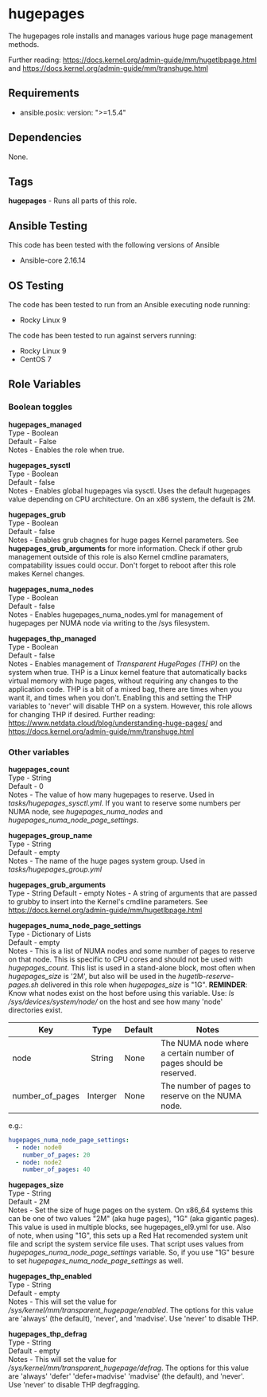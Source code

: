 # hugepages
The hugepages role installs and manages various huge page management methods.  

Further reading: https://docs.kernel.org/admin-guide/mm/hugetlbpage.html and https://docs.kernel.org/admin-guide/mm/transhuge.html

## Requirements
- ansible.posix: version: ">=1.5.4"

## Dependencies
None.

## Tags
**hugepages** - Runs all parts of this role.  

## Ansible Testing
This code has been tested with the following versions of Ansible
- Ansible-core 2.16.14

## OS Testing
The code has been tested to run from an Ansible executing node running:
- Rocky Linux 9

The code has been tested to run against servers running:
- Rocky Linux 9
- CentOS 7

## Role Variables
### Boolean toggles
**hugepages_managed**  
Type - Boolean  
Default - False  
Notes - Enables the role when true.  

**hugepages_sysctl**  
Type - Boolean  
Default - false  
Notes - Enables global hugepages via sysctl. Uses the default hugepages value depending on CPU architecture. On an x86 system, the default is 2M.  

**hugepages_grub**  
Type - Boolean  
Default - false  
Notes - Enables grub chagnes for huge pages Kernel parameters. See **hugepages_grub_arguments** for more information. Check if other grub management outside of this role is also Kernel cmdline paramaters, compatability issues could occur. Don't forget to reboot after this role makes Kernel changes.  

**hugepages_numa_nodes**  
Type - Boolean  
Default - false  
Notes - Enables hugepages_numa_nodes.yml for management of hugepages per NUMA node via writing to the /sys filesystem.  

**hugepages_thp_managed**  
Type - Boolean  
Default - false  
Notes - Enables management of *Transparent HugePages (THP)* on the system when true. THP is a Linux kernel feature that automatically backs virtual memory with huge pages, without requiring any changes to the application code. THP is a bit of a mixed bag, there are times when you want it, and times when you don't. Enabling this and setting the THP variables to 'never' will disable THP on a system. However, this role allows for changing THP if desired. Further reading: https://www.netdata.cloud/blog/understanding-huge-pages/ and https://docs.kernel.org/admin-guide/mm/transhuge.html  

### Other variables
**hugepages_count**  
Type - String  
Default - 0  
Notes - The value of how many hugepages to reserve. Used in *tasks/hugepages_sysctl.yml*. If you want to reserve some numbers per NUMA node, see *hugepages_numa_nodes* and *hugepages_numa_node_page_settings*.  

**hugepages_group_name**  
Type - String  
Default - empty  
Notes - The name of the huge pages system group. Used in *tasks/hugepages_group.yml*  

**hugepages_grub_arguments**  
Type - String
Default - empty
Notes - A string of arguments that are passed to grubby to insert into the Kernel's cmdline parameters. See https://docs.kernel.org/admin-guide/mm/hugetlbpage.html

**hugepages_numa_node_page_settings**  
Type - Dictionary of Lists  
Default - empty  
Notes - This is a list of NUMA nodes and some number of pages to reserve on that node. This is specific to CPU cores and should not be used with *hugepages_count*. This list is used in a stand-alone block, most often when *hugepages_size* is '2M', but also will be used in the *hugetlb-reserve-pages.sh* delivered in this role when *hugepages_size* is "1G". **REMINDER**: Know what nodes exist on the host before using this variable. Use: *ls /sys/devices/system/node/* on the host and see how many 'node' directories exist.

|Key|Type|Default|Notes|
|---|:-:|---|---|
|node|String|None|The NUMA node where a certain number of pages should be reserved.|
|number_of_pages|Interger|None|The number of pages to reserve on the NUMA node.|

e.g.:
```yaml
hugepages_numa_node_page_settings:
  - node: node0
    number_of_pages: 20
  - node: node2
    number_of_pages: 40
```

**hugepages_size**  
Type - String  
Default - 2M  
Notes - Set the size of huge pages on the system. On x86_64 systems this can be one of two values "2M" (aka huge pages), "1G" (aka gigantic pages). This value is used in multiple blocks, see hugepages_el9.yml for use. Also of note, when using "1G", this sets up a Red Hat recomended system unit file and script the system service file uses. That script uses values from *hugepages_numa_node_page_settings* variable. So, if you use "1G" besure to set *hugepages_numa_node_page_settings* as well.

**hugepages_thp_enabled**  
Type - String  
Default - empty  
Notes - This will set the value for */sys/kernel/mm/transparent_hugepage/enabled*. The options for this value are 'always' (the default), 'never', and 'madvise'. Use 'never' to disable THP.  

**hugepages_thp_defrag**  
Type - String  
Default - empty  
Notes -  This will set the value for */sys/kernel/mm/transparent_hugepage/defrag*. The options for this value are 'always' 'defer' 'defer+madvise' 'madvise' (the default), and 'never'. Use 'never' to disable THP degfragging.  
